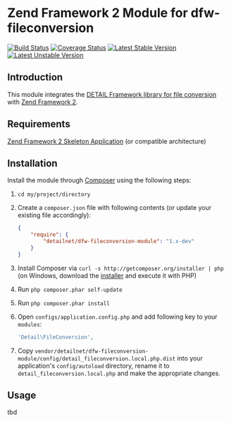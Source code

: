 # Zend Framework 2 Module for dfw-fileconversion

[![Build Status](https://travis-ci.org/detailnet/dfw-fileconversion-module.svg?branch=master)](https://travis-ci.org/detailnet/dfw-fileconversion-module)
[![Coverage Status](https://img.shields.io/coveralls/detailnet/dfw-fileconversion-module.svg)](https://coveralls.io/r/detailnet/dfw-fileconversion-module)
[![Latest Stable Version](https://poser.pugx.org/detailnet/dfw-fileconversion-module/v/stable.svg)](https://packagist.org/packages/detailnet/dfw-fileconversion-module)
[![Latest Unstable Version](https://poser.pugx.org/detailnet/dfw-fileconversion-module/v/unstable.svg)](https://packagist.org/packages/detailnet/dfw-fileconversion-module)

## Introduction
This module integrates the [DETAIL Framework library for file conversion](https://github.com/detailnet/dfw-fileconversion) with [Zend Framework 2](https://github.com/zendframework/zf2).

## Requirements
[Zend Framework 2 Skeleton Application](http://www.github.com/zendframework/ZendSkeletonApplication) (or compatible architecture)

## Installation
Install the module through [Composer](http://getcomposer.org/) using the following steps:

  1. `cd my/project/directory`
  
  2. Create a `composer.json` file with following contents (or update your existing file accordingly):

     ```json
     {
         "require": {
             "detailnet/dfw-fileconversion-module": "1.x-dev"
         }
     }
     ```
  3. Install Composer via `curl -s http://getcomposer.org/installer | php` (on Windows, download
     the [installer](http://getcomposer.org/installer) and execute it with PHP)
     
  4. Run `php composer.phar self-update`
     
  5. Run `php composer.phar install`
  
  6. Open `configs/application.config.php` and add following key to your `modules`:

     ```php
     'Detail\FileConversion',
     ```

  7. Copy `vendor/detailnet/dfw-fileconversion-module/config/detail_fileconversion.local.php.dist` into your application's
     `config/autoload` directory, rename it to `detail_fileconversion.local.php` and make the appropriate changes.

## Usage
tbd
